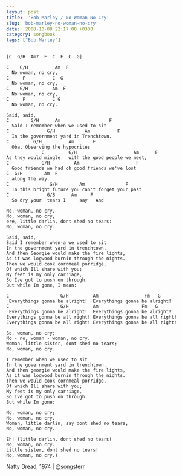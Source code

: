 ```yaml
---
layout: post
title:  'Bob Marley / No Woman No Cry'
slug: 'bob-marley-no-woman-no-cry'
date:  2008-10-08 22:17:00 +0300
category: songbook
tags: ["Bob Marley"]
---
```


	[C  G/H  Am7  F  C  F  C  G]
	
	C    G/H          Am  F
	  No woman, no cry,
	C     F          C  G
	  No woman, no cry,
	C    G/H         Am  F
	  No woman, no cry,
	C     F          C G
	  No woman, no cry.
	
	Said, said,
	C        G/H      Am                  F
	  Said I remember when we used to sit
	C              G/H           Am          F
	  In the government yard in Trenchtown.
	C         G/H          Am       F
	  Oba, Observing the hypocrites
	             C         G/H                     Am      F
	As they would mingle   with the good people we meet,
	C            G/H         Am                     F
	  Good friends we had oh good friends we've lost
	C  G/H        Am  F
	  along the way.
	C               G/H        Am               F
	  In this bright future you can't forget your past
	C              G/B      Am     F
	  So dry your  tears I     say   And
	
	No, woman, no cry,
	No, woman, no cry,
	ere, little darlin, dont shed no tears:
	No, woman, no cry.
	
	Said, said,
	Said I remember when-a we used to sit
	In the government yard in trenchtown.
	And then Georgie would make the fire lights,
	As it was logwood burnin through the nights.
	Then we would cook cornmeal porridge,
	Of which Ill share with you;
	My feet is my only carriage,
	So Ive got to push on through.
	But while Im gone, I mean:
	
	C                   G/H         Am                 Fm   G
	 Everythings gonna be alright!  Everythings gonna be alright!
	C                   G/H         Am                Fm   G
	 Everythings gonna be alright!  Everythings gonna be alright!
	Everythings gonna be all right! Everythings gonna be all right!
	Everythings gonna be all right! Everythings gonna be all right!
	
	So, woman, no cry;
	No - no, woman - woman, no cry.
	Woman, little sister, dont shed no tears;
	No, woman, no cry.
	
	I remember when we used to sit
	In the government yard in trenchtown.
	And then georgie would make the fire lights,
	As it was logwood burnin through the nights.
	Then we would cook cornmeal porridge,
	Of which Ill share with you;
	My feet is my only carriage,
	So Ive got to push on through.
	But while Im gone:
	
	No, woman, no cry;
	No, woman, no cry.
	Woman, little darlin, say dont shed no tears;
	No, woman, no cry.
	
	Eh! (little darlin, dont shed no tears!
	No, woman, no cry.
	Little sister, dont shed no tears!
	No, woman, no cry.)

Natty Dread, 1974 | [@songsterr](http://www.songsterr.com/a/wa/song?id=115)

